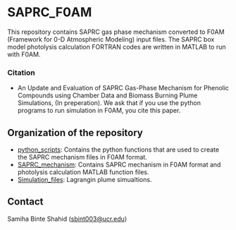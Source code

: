 # SAPRC_F0AM

This repository contains SAPRC gas phase mechanism converted to F0AM (Framework for 0-D Atmospheric Modeling) input files. The SAPRC box model photolysis calculation FORTRAN codes are written in MATLAB to run with F0AM.


### Citation
* An Update and Evaluation of SAPRC Gas-Phase Mechanism for Phenolic Compounds using Chamber Data and Biomass Burning Plume Simulations, (In preperation). We ask that if you use the python programs to run simulation in F0AM, you cite this paper.

## Organization of the repository

 * [python_scripts](python_scripts): Contains the python functions that are used to create the SAPRC mechanism files in F0AM format. 
 * [SAPRC_mechanism](SAPRC_mechanism): Contains SAPRC mechanism in F0AM format and photolysis calculation MATLAB function files.
 * [Simulation_files](Simulation_files): Lagrangin plume simualtions.

## Contact
Samiha Binte Shahid (sbint003@ucr.edu)
